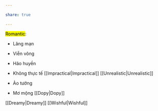 ---  
share: true  
---  
<mark class="hltr-red">Romantic</mark>:  
- Lãng mạn   
- Viễn vông  
- Hão huyền  
- Không thực tế [[Impractical|Impractical]] [[Unrealistic|Unrealistic]]  
- Ảo tưởng  
- Mơ mộng [[Dopy|Dopy]]  
[[Dreamy|Dreamy]] [[Wishful|Wishful]]